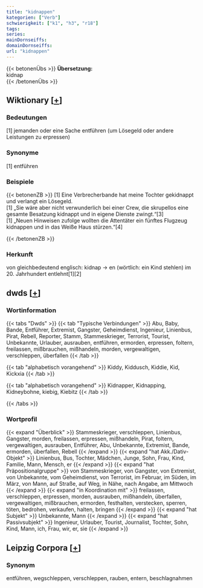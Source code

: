 ```yaml
---
title: "kidnappen"
kategorien: ["Verb"]
schwierigkeit: ["k1", "h3", "r18"]
tags:
series:
mainDornseiffs:
domainDornseiffs:
url: "kidnappen"
---
```


{{< betonenÜbs >}}
**Übersetzung:**  
kidnap  
{{< /betonenÜbs >}}

## Wiktionary [[+](https://de.wiktionary.org/wiki/kidnappen)]

### Bedeutungen
[1] jemanden oder eine Sache entführen (um Lösegeld oder andere Leistungen zu erpressen)  

### Synonyme
[1] entführen  

### Beispiele
{{< betonenZB >}}
[1] Eine Verbrecherbande hat meine Tochter gekidnappt und verlangt ein Lösegeld.  
[1] „Sie wäre aber nicht verwunderlich bei einer Crew, die skrupellos eine gesamte Besatzung kidnappt und in eigene Dienste zwingt.“[3]  
[1] „Neuen Hinweisen zufolge wollten die Attentäter ein fünftes Flugzeug kidnappen und in das Weiße Haus stürzen.“[4]  

{{< /betonenZB >}}
### Herkunft
von gleichbedeutend englisch: kidnap → en (wörtlich: ein Kind stehlen) im 20. Jahrhundert entlehnt[1][2]  



## dwds [[+](https://www.dwds.de/wb/kidnappen)]

### Wortinformation
{{< tabs "Dwds" >}}
{{< tab "Typische Verbindungen" >}}
Abu, Baby, Bande, Entführer, Extremist, Gangster, Geheimdienst, Ingenieur, Linienbus, Pirat, Rebell, Reporter, Stamm, Stammeskrieger, Terrorist, Tourist, Unbekannte, Urlauber, ausrauben, entführen, ermorden, erpressen, foltern, freilassen, mißbrauchen, mißhandeln, morden, vergewaltigen, verschleppen, überfallen
{{< /tab >}}

{{< tab "alphabetisch vorangehend" >}}
Kiddy, Kiddusch, Kiddie, Kid, Kickxia
{{< /tab >}}

{{< tab "alphabetisch vorangehend" >}}
Kidnapper, Kidnapping, Kidneybohne, kiebig, Kiebitz
{{< /tab >}}

{{< /tabs >}}

### Wortprofil
{{< expand "Überblick" >}} Stammeskrieger, verschleppen, Linienbus, Gangster, morden, freilassen, erpressen, mißhandeln, Pirat, foltern, vergewaltigen, ausrauben, Entführer, Abu, Unbekannte, Extremist, Bande, ermorden, überfallen, Rebell {{< /expand >}}
{{< expand "hat Akk./Dativ-Objekt" >}} Linienbus, Bus, Tochter, Mädchen, Junge, Sohn, Frau, Kind, Familie, Mann, Mensch, er {{< /expand >}}
{{< expand "hat Präpositionalgruppe" >}} von Stammeskrieger, von Gangster, von Extremist, von Unbekannte, vom Geheimdienst, von Terrorist, im Februar, im Süden, im März, von Mann, auf Straße, auf Weg, in Nähe, nach Angabe, am Mittwoch {{< /expand >}}
{{< expand "in Koordination mit" >}} freilassen, verschleppen, erpressen, morden, ausrauben, mißhandeln, überfallen, vergewaltigen, mißbrauchen, ermorden, festhalten, verstecken, sperren, töten, bedrohen, verkaufen, halten, bringen {{< /expand >}}
{{< expand "hat Subjekt" >}} Unbekannte, Mann {{< /expand >}}
{{< expand "hat Passivsubjekt" >}} Ingenieur, Urlauber, Tourist, Journalist, Tochter, Sohn, Kind, Mann, ich, Frau, wir, er, sie {{< /expand >}}

## Leipzig Corpora [[+](https://corpora.uni-leipzig.de/en/res?word=kidnappen&corpusId=deu_newscrawl-public_2018)]


### Synonym
entführen, wegschleppen, verschleppen, rauben, entern, beschlagnahmen

